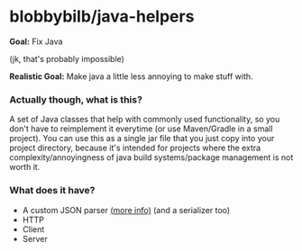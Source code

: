 # blobbybilb/java-helpers

**Goal:** Fix Java

(jk, that's probably impossible)

**Realistic Goal:** Make java a little less annoying to make stuff with.

### Actually though, what is this?

A set of Java classes that help with commonly used functionality,
so you don't have to reimplement it everytime (or use Maven/Gradle in a small project).
You can use this as a single jar file that you just copy into your project directory,
because it's intended for projects where the extra complexity/annoyingness of
java build systems/package management is not worth it.

### What does it have?

- A custom JSON parser [(more info)](https://github.com/blobbybilb/java-helpers/tree/master/src#readme) (and a
serializer too)
- HTTP
- Client
- Server